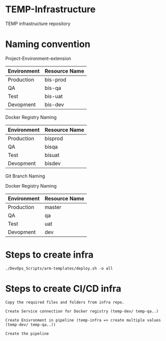 # TEMP-Infrastructure
TEMP infrastructure repository

# Naming convention
Project-Environment-extension

Environment | Resource Name     |
------------|-------------------|
Production  | bis-prod          |
QA          | bis-qa            |
Test        | bis-uat           |
Devopment   | bis-dev           |

Docker Registry Naming

Environment | Resource Name     |
------------|-------------------|
Production  | bisprod           |
QA          | bisqa             |
Test        | bisuat            |
Devopment   | bisdev            |

Git Branch Naming

Docker Registry Naming

Environment | Resource Name     |
------------|-------------------|
Production  | master            |
QA          | qa                |
Test        | uat               |
Devopment   | dev               |

# Steps to create infra
```
./DevOps_Scripts/arm-templates/deploy.sh -o all
```

# Steps to create CI/CD infra
```
Copy the required files and folders from infra repo.

Create Service connection for Docker registry (temp-dev/ temp-qa..)

Create Enivronment in pipeline (temp-infra => create multiple values (temp-dev/ temp-qa..))

Create the pipeline
```